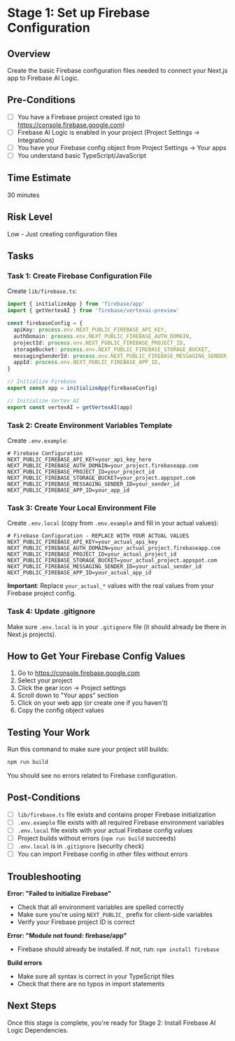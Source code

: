 # Stage 1: Set up Firebase Configuration

## Overview

Create the basic Firebase configuration files needed to connect your Next.js app to Firebase AI Logic.

## Pre-Conditions

- [ ] You have a Firebase project created (go to https://console.firebase.google.com)
- [ ] Firebase AI Logic is enabled in your project (Project Settings → Integrations)
- [ ] You have your Firebase config object from Project Settings → Your apps
- [ ] You understand basic TypeScript/JavaScript

## Time Estimate

30 minutes

## Risk Level

Low - Just creating configuration files

## Tasks

### Task 1: Create Firebase Configuration File

Create `lib/firebase.ts`:

```typescript
import { initializeApp } from 'firebase/app'
import { getVertexAI } from 'firebase/vertexai-preview'

const firebaseConfig = {
  apiKey: process.env.NEXT_PUBLIC_FIREBASE_API_KEY,
  authDomain: process.env.NEXT_PUBLIC_FIREBASE_AUTH_DOMAIN,
  projectId: process.env.NEXT_PUBLIC_FIREBASE_PROJECT_ID,
  storageBucket: process.env.NEXT_PUBLIC_FIREBASE_STORAGE_BUCKET,
  messagingSenderId: process.env.NEXT_PUBLIC_FIREBASE_MESSAGING_SENDER_ID,
  appId: process.env.NEXT_PUBLIC_FIREBASE_APP_ID,
}

// Initialize Firebase
export const app = initializeApp(firebaseConfig)

// Initialize Vertex AI
export const vertexAI = getVertexAI(app)
```

### Task 2: Create Environment Variables Template

Create `.env.example`:

```
# Firebase Configuration
NEXT_PUBLIC_FIREBASE_API_KEY=your_api_key_here
NEXT_PUBLIC_FIREBASE_AUTH_DOMAIN=your_project.firebaseapp.com
NEXT_PUBLIC_FIREBASE_PROJECT_ID=your_project_id
NEXT_PUBLIC_FIREBASE_STORAGE_BUCKET=your_project.appspot.com
NEXT_PUBLIC_FIREBASE_MESSAGING_SENDER_ID=your_sender_id
NEXT_PUBLIC_FIREBASE_APP_ID=your_app_id
```

### Task 3: Create Your Local Environment File

Create `.env.local` (copy from `.env.example` and fill in your actual values):

```
# Firebase Configuration - REPLACE WITH YOUR ACTUAL VALUES
NEXT_PUBLIC_FIREBASE_API_KEY=your_actual_api_key
NEXT_PUBLIC_FIREBASE_AUTH_DOMAIN=your_actual_project.firebaseapp.com
NEXT_PUBLIC_FIREBASE_PROJECT_ID=your_actual_project_id
NEXT_PUBLIC_FIREBASE_STORAGE_BUCKET=your_actual_project.appspot.com
NEXT_PUBLIC_FIREBASE_MESSAGING_SENDER_ID=your_actual_sender_id
NEXT_PUBLIC_FIREBASE_APP_ID=your_actual_app_id
```

**Important**: Replace `your_actual_*` values with the real values from your Firebase project config.

### Task 4: Update .gitignore

Make sure `.env.local` is in your `.gitignore` file (it should already be there in Next.js projects).

## How to Get Your Firebase Config Values

1. Go to https://console.firebase.google.com
2. Select your project
3. Click the gear icon → Project settings
4. Scroll down to "Your apps" section
5. Click on your web app (or create one if you haven't)
6. Copy the config object values

## Testing Your Work

Run this command to make sure your project still builds:

```bash
npm run build
```

You should see no errors related to Firebase configuration.

## Post-Conditions

- [ ] `lib/firebase.ts` file exists and contains proper Firebase initialization
- [ ] `.env.example` file exists with all required Firebase environment variables
- [ ] `.env.local` file exists with your actual Firebase config values
- [ ] Project builds without errors (`npm run build` succeeds)
- [ ] `.env.local` is in `.gitignore` (security check)
- [ ] You can import Firebase config in other files without errors

## Troubleshooting

**Error: "Failed to initialize Firebase"**

- Check that all environment variables are spelled correctly
- Make sure you're using `NEXT_PUBLIC_` prefix for client-side variables
- Verify your Firebase project ID is correct

**Error: "Module not found: firebase/app"**

- Firebase should already be installed. If not, run: `npm install firebase`

**Build errors**

- Make sure all syntax is correct in your TypeScript files
- Check that there are no typos in import statements

## Next Steps

Once this stage is complete, you're ready for Stage 2: Install Firebase AI Logic Dependencies.
